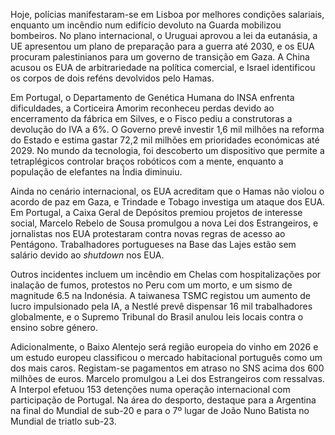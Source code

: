 Hoje, polícias manifestaram-se em Lisboa por melhores condições salariais, enquanto um incêndio num edifício devoluto na Guarda mobilizou bombeiros. No plano internacional, o Uruguai aprovou a lei da eutanásia, a UE apresentou um plano de preparação para a guerra até 2030, e os EUA procuram palestinianos para um governo de transição em Gaza. A China acusou os EUA de arbitrariedade na política comercial, e Israel identificou os corpos de dois reféns devolvidos pelo Hamas.

Em Portugal, o Departamento de Genética Humana do INSA enfrenta dificuldades, a Corticeira Amorim reconheceu perdas devido ao encerramento da fábrica em Silves, e o Fisco pediu a construtoras a devolução do IVA a 6%. O Governo prevê investir 1,6 mil milhões na reforma do Estado e estima gastar 72,2 mil milhões em prioridades económicas até 2029. No mundo da tecnologia, foi descoberto um dispositivo que permite a tetraplégicos controlar braços robóticos com a mente, enquanto a população de elefantes na Índia diminuiu.

Ainda no cenário internacional, os EUA acreditam que o Hamas não violou o acordo de paz em Gaza, e Trindade e Tobago investiga um ataque dos EUA. Em Portugal, a Caixa Geral de Depósitos premiou projetos de interesse social, Marcelo Rebelo de Sousa promulgou a nova Lei dos Estrangeiros, e jornalistas nos EUA protestaram contra novas regras de acesso ao Pentágono. Trabalhadores portugueses na Base das Lajes estão sem salário devido ao *shutdown* nos EUA.

Outros incidentes incluem um incêndio em Chelas com hospitalizações por inalação de fumos, protestos no Peru com um morto, e um sismo de magnitude 6.5 na Indonésia. A taiwanesa TSMC registou um aumento de lucro impulsionado pela IA, a Nestlé prevê dispensar 16 mil trabalhadores globalmente, e o Supremo Tribunal do Brasil anulou leis locais contra o ensino sobre género.

Adicionalmente, o Baixo Alentejo será região europeia do vinho em 2026 e um estudo europeu classificou o mercado habitacional português como um dos mais caros. Registam-se pagamentos em atraso no SNS acima dos 600 milhões de euros. Marcelo promulgou a Lei dos Estrangeiros com ressalvas. A Interpol efetuou 153 detenções numa operação internacional com participação de Portugal.
Na área do desporto, destaque para a Argentina na final do Mundial de sub-20 e para o 7º lugar de João Nuno Batista no Mundial de triatlo sub-23.